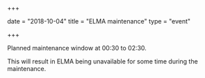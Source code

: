 +++

date = "2018-10-04"
title = "ELMA maintenance"
type = "event"

+++

Planned maintenance window at 00:30 to 02:30.

This will result in ELMA being unavailable for some time during the maintenance.
